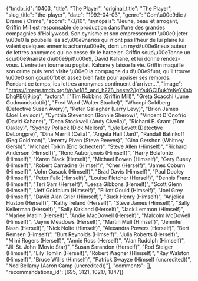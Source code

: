 {"tmdb_id": 10403, "title": "The Player", "original_title": "The Player", "slug_title": "the-player", "date": "1992-04-03", "genre": "Com\u00e9die / Drame / Crime", "score": "7.1/10", "synopsis": "Jeune, beau et arrogant, Griffin Mill est responsable de production dans l'une des grandes compagnies d'Hollywood. Son cynisme et son empressement \u00e0 jeter \u00e0 la poubelle les sc\u00e9narios qui n'ont pas l'heur de lui plaire lui valent quelques ennemis acharn\u00e9s, dont un myst\u00e9rieux auteur de lettres anonymes qui ne cesse de le harceler. Griffin soup\u00e7onne un sc\u00e9nariste d\u00e9pit\u00e9, David Kahane, et lui donne rendez-vous. L'entretien tourne au pugilat. Kahane y laisse la vie. Griffin maquille son crime puis rend visite \u00e0 la compagne du d\u00e9funt, qu'il trouve \u00e0 son go\u00fbt et assez bien faite pour apaiser ses remords. Pendant ce temps, les lettres anonymes continuent d'arriver...", "image": "https://image.tmdb.org/t/p/w185_and_h278_bestv2/lgYa4GCIBukYeKeYXsbDhqPB6j9.jpg", "actors": ["Tim Robbins (Griffin Mill)", "Greta Scacchi (June Gudmundsdottir)", "Fred Ward (Walter Stuckel)", "Whoopi Goldberg (Detective Susan Avery)", "Peter Gallagher (Larry Levy)", "Brion James (Joel Levison)", "Cynthia Stevenson (Bonnie Sherow)", "Vincent D'Onofrio (David Kahane)", "Dean Stockwell (Andy Civella)", "Richard E. Grant (Tom Oakley)", "Sydney Pollack (Dick Mellon)", "Lyle Lovett (Detective DeLongpre)", "Dina Merrill (Celia)", "Angela Hall (Jan)", "Randall Batinkoff (Reg Goldman)", "Jeremy Piven (Steve Reeves)", "Gina Gershon (Whitney Gersh)", "Michael Tolkin (Eric Schecter)", "Steve Allen (Himself)", "Richard Anderson (Himself)", "Rene Auberjonois (Himself)", "Harry Belafonte (Himself)", "Karen Black (Herself)", "Michael Bowen (Himself)", "Gary Busey (Himself)", "Robert Carradine (Himself)", "Cher (Herself)", "James Coburn (Himself)", "John Cusack (Himself)", "Brad Davis (Himself)", "Paul Dooley (Himself)", "Peter Falk (Himself)", "Louise Fletcher (Herself)", "Dennis Franz (Himself)", "Teri Garr (Herself)", "Leeza Gibbons (Herself)", "Scott Glenn (Himself)", "Jeff Goldblum (Himself)", "Elliott Gould (Himself)", "Joel Grey (Himself)", "David Alan Grier (Himself)", "Buck Henry (Himself)", "Anjelica Huston (Herself)", "Kathy Ireland (Herself)", "Steve James (Himself)", "Sally Kellerman (Herself)", "Sally Kirkland (Herself)", "Jack Lemmon (Himself)", "Marlee Matlin (Herself)", "Andie MacDowell (Herself)", "Malcolm McDowell (Himself)", "Jayne Meadows (Herself)", "Martin Mull (Himself)", "Jennifer Nash (Herself)", "Nick Nolte (Himself)", "Alexandra Powers (Herself)", "Bert Remsen (Himself)", "Burt Reynolds (Himself)", "Julia Roberts (Herself)", "Mimi Rogers (Herself)", "Annie Ross (Herself)", "Alan Rudolph (Himself)", "Jill St. John (Movie Star)", "Susan Sarandon (Herself)", "Rod Steiger (Himself)", "Lily Tomlin (Herself)", "Robert Wagner (Himself)", "Ray Walston (Himself)", "Bruce Willis (Himself)", "Patrick Swayze (Himself (uncredited))", "Ned Bellamy (Aaron Camp (uncredited))"], "comments": [], "recommandations_id": [695, 3121, 10217, 1847]}